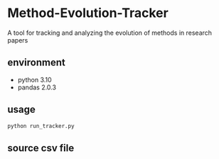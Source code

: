 # Method-Evolution-Tracker
A tool for tracking and analyzing the evolution of methods in research papers

## environment

- python 3.10
- pandas 2.0.3

## usage

```bash
python run_tracker.py
```

## source csv file

